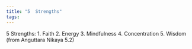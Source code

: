 ```yaml
---
title: "5  Strengths"
tags: 
---
```


5  Strengths: 1. Faith 2. Energy 3. Mindfulness 4. Concentration 5. Wisdom (from Anguttara Nikaya 5.2)
